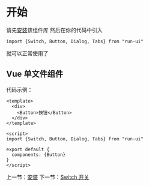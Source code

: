 # 开始

请先[安装](#/doc/install)该组件库
然后在你的代码中引入

```
import {Switch, Button, Dialog, Tabs} from "run-ui"
```

就可以正常使用了

## Vue 单文件组件

代码示例：

```
<template>
  <div>
    <Button>按钮</Button>
  </div>
</template>

<script>
import {Switch, Button, Dialog, Tabs} from "run-ui"

export default {
  components: {Button}
}
</script>
```

上一节：[安装](#/doc/install)
下一节：[Switch 开关](#/doc/switch)

